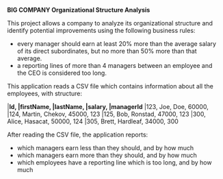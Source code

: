 **BIG COMPANY Organizational Structure Analysis**

This project allows a company to analyze its organizational
structure and identify potential improvements using the following business rules:
  - every manager should earn at least 20% more than the average salary of its direct subordinates, but no more than 50% more
than that average.
  - a reporting lines of more than 4 managers between an employee and the CEO is considered too long.

This application reads a CSV file which contains information about all the employees, with structure:

  |**Id,  |firstName,  |lastName,  |salary,  |managerId**
  |123,  Joe,        Doe,      60000,
  |124,  Martin,    Chekov,    45000,    123
  |125,  Bob,       Ronstad,   47000,    123
  |300,  Alice,     Hasacat,   50000,    124
  |305,  Brett,     Hardleaf,  34000,    300
  
After reading the CSV file, the application reports:
- which managers earn less than they should, and by how much
- which managers earn more than they should, and by how much
- which employees have a reporting line which is too long, and by how much


